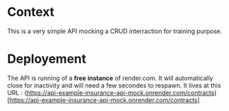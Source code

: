 # Context
This is a very simple API mocking a CRUD interraction for training purpose.

# Deployement
The API is running of a **free instance** of render.com. It will automatically close for inactivity and will need a few secondes to respawn. It lives at this URL : (https://api-example-insurance-api-mock.onrender.com/contracts)[https://api-example-insurance-api-mock.onrender.com/contracts]

